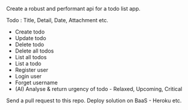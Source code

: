 Create a robust and performant api for a todo list app.

Todo : Title, Detail, Date, Attachment etc.

- Create todo
- Update todo
- Delete todo
- Delete all todos
- List all todos
- List a todo
- Register user
- Login user
- Forget username
- (AI) Analyse & return urgency of todo - Relaxed, Upcoming, Critical

Send a pull request to this repo.
Deploy solution on BaaS - Heroku etc.
